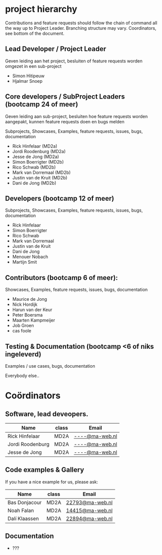 # project hierarchy
Contributions and feature requests should follow the chain of command all the way up to Project Leader.
Branching structure may vary.
Coordinators, see bottom of the document.

## Lead Developer / Project Leader

Geven leiding aan het project, besluiten of feature requests worden omgezet in een sub-project

- Simon Hitipeuw
 - Hjalmar Snoep

## Core developers / SubProject Leaders (bootcamp 24 of meer)

Geven leiding aan sub-project, besluiten hoe feature requests worden aangepakt, kunnen feature requests doen en bugs melden

Subprojects, Showcases, Examples, feature requests, issues, bugs, documentation
  - Rick Hinfelaar (MD2a)
  - Jordi Roodenburg (MD2a)
  - Jesse de Jong (MD2a)
  - Simon Boerrigter (MD2b)
  - Rico Schwab (MD2b)
  - Mark van Dorremaal (MD2b)
  - Justin van de Kruit (MD2b)
  - Dani de Jong (MD2b)

## Developers (bootcamp 12 of meer)

Subprojects, Showcases, Examples, feature requests, issues, bugs, documentation
  - Rick Hinfelaar
  - Simon Boerrigter
  - Rico Schwab
  - Mark van Dorremaal
  - Justin van de Kruit
  - Dani de Jong
  - Menouer Nobach
  - Martijn Smit

## Contributors (bootcamp 6 of meer):  

Showcases, Examples, feature requests, issues, bugs, documentation
  - Maurice de Jong
  - Nick Hordijk
  - Harun van der Keur
  - Peter Boersma
  - Maarten Kampmeijer
  - Job Groen
  - cas foole

## Testing & Documentation (bootcamp <6 of niks ingeleverd)
Examples / use cases, bugs, documentation
  
  Everybody else..
  
# Coördinators

## Software, lead deveopers.
Name | class | Email
----|---|---
Rick Hinfelaar | MD2A | ----@ma-web.nl
Jordi Roodenburg | MD2A | ----@ma-web.nl
Jesse de Jong | MD2A | ----@ma-web.nl

## Code examples & Gallery
If you have a nice example for us, please ask:

Name | class | Email
----|---|---
Bas Donjacour | MD2A | 22793@ma-web.nl
Noah Falan    | MD2A | 14415@ma-web.nl
Dalí Klaassen | MD2A | 22894@ma-web.nl


## Documentation

 - ???
